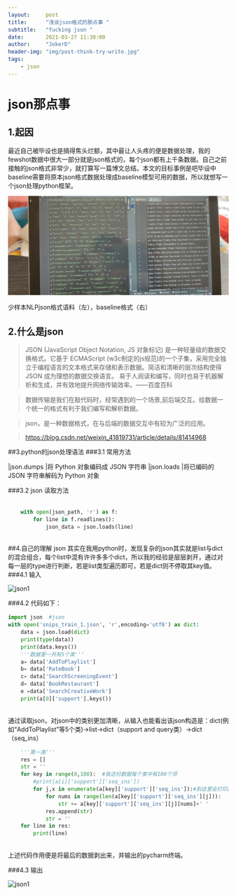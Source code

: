 ```yaml
---
layout:     post
title:      "浅谈json格式的那点事 "
subtitle:   "fucking json "
date:       2021-03-27 11:30:00
author:     "JokerD"
header-img: "img/post-think-try-write.jpg"
tags:
    - json
---
```

# json那点事
## 1.起因

最近自己被毕设也是搞得焦头烂额，其中最让人头疼的便是数据处理，我的fewshot数据中很大一部分就是json格式的，每个json都有上千条数据。自己之前接触的json格式非常少，就打算写一篇博文总结。本文的目标事例是吧毕设中baseline需要将原本json格式数据处理成baseline模型可用的数据，所以就想写一个json处理python框架。

![json1](img/json/json1.jpg)

少样本NLPjson格式语料（左），baseline格式（右）

## 2.什么是json

>JSON (JavaScript Object Notation, JS 对象标记) 是一种轻量级的数据交换格式。它基于 ECMAScript (w3c制定的js规范)的一个子集，采用完全独立于编程语言的文本格式来存储和表示数据。简洁和清晰的层次结构使得 JSON 成为理想的数据交换语言。 易于人阅读和编写，同时也易于机器解析和生成，并有效地提升网络传输效率。——百度百科

>数据传输是我们在敲代码时，经常遇到的一个场景,前后端交互。给数据一个统一的格式有利于我们编写和解析数据。

>json，是一种数据格式，在与后端的数据交互中有较为广泛的应用。

>https://blog.csdn.net/weixin_41819731/article/details/81414968

##3.python的json处理语法
###3.1 常用方法

|json.dumps	|将 Python 对象编码成 JSON 字符串
|json.loads |将已编码的 JSON 字符串解码为 Python 对象

###3.2 json 读取方法

```python

    with open(json_path, 'r') as f:
        for line in f.readlines():
            json_data = json.loads(line)
            
```

##4.自己的理解
json 其实在我用python时，发现复杂的json其实就是list与dict的混合组合，每个list中混有许许多多个dict，所以我的经验是层层剥开，通过对每一层的type进行判断，若是list类型遍历即可，若是dict则不停取其key值。
###4.1 输入

![json1](img/json/2.jpg)

###4.2 代码如下：

```python
import json  #json
with open('snips_train_1.json', 'r',encoding='utf8') as dict:
    data = json.load(dict)
    print(type(data))
    print(data.keys())
    '''数据里一共有5个类'''
    a= data['AddToPlaylist']
    b= data['RateBook']
    c= data['SearchScreeningEvent']
    d= data['BookRestaurant']
    e =data['SearchCreativeWork']
    print(a[0]['support'].keys())
    
```

通过读取json，对json中的类别更加清晰，从输入也能看出该json构造是：dict(例如“AddToPlaylist”等5个类)->list->dict（support and query类）->dict（seq_ins）

```python
    '''第一类'''
    res = []
    str = ''
    for key in range(0,100):  #我这份数据每个类中有100个项
        #print(a[i]['support']['seq_ins'])
        for j,x in enumerate(a[key]['support']['seq_ins']):#到这里会打印出每个类别所有个seq_in的词语
            for nums in range(len(a[key]['support']['seq_ins'][j])):
                str += a[key]['support']['seq_ins'][j][nums]+' '
            res.append(str)
            str = ''
    for line in res:
        print(line)
        
```

上述代码作用便是将最后的数据剥出来，并输出的pycharm终端。

###4.3 输出

![json1](img/json/3.jpg)